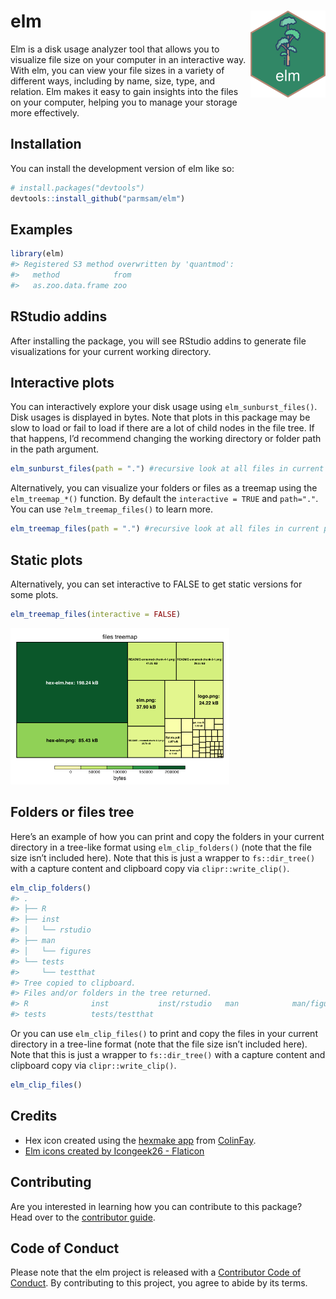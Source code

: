 
<!-- README.md is generated from README.Rmd. Please edit that file -->

# elm <img src="man/figures/logo.png" align="right" height="139" />

<!-- badges: start -->
<!-- badges: end -->

Elm is a disk usage analyzer tool that allows you to visualize file size
on your computer in an interactive way. With elm, you can view your file
sizes in a variety of different ways, including by name, size, type, and
relation. Elm makes it easy to gain insights into the files on your
computer, helping you to manage your storage more effectively.

## Installation

You can install the development version of elm like so:

``` r
# install.packages("devtools")
devtools::install_github("parmsam/elm")
```

## Examples

``` r
library(elm)
#> Registered S3 method overwritten by 'quantmod':
#>   method            from
#>   as.zoo.data.frame zoo
```

## RStudio addins

After installing the package, you will see RStudio addins to generate
file visualizations for your current working directory.

## Interactive plots

You can interactively explore your disk usage using
`elm_sunburst_files()`. Disk usages is displayed in bytes. Note that
plots in this package may be slow to load or fail to load if there are a
lot of child nodes in the file tree. If that happens, I’d recommend
changing the working directory or folder path in the path argument.

``` r
elm_sunburst_files(path = ".") #recursive look at all files in current path
```

Alternatively, you can visualize your folders or files as a treemap
using the `elm_treemap_*()` function. By default the
`interactive = TRUE` and `path="."`. You can use `?elm_treemap_files()`
to learn more.

``` r
elm_treemap_files(path = ".") #recursive look at all files in current path
```

<!-- # elm_treemap_folders(path = ".") #same with folders only instead -->

## Static plots

Alternatively, you can set interactive to FALSE to get static versions
for some plots.

``` r
elm_treemap_files(interactive = FALSE)
```

<img src="man/figures/README-unnamed-chunk-4-1.png" width="350px" />

## Folders or files tree

Here’s an example of how you can print and copy the folders in your
current directory in a tree-like format using `elm_clip_folders()` (note
that the file size isn’t included here). Note that this is just a
wrapper to `fs::dir_tree()` with a capture content and clipboard copy
via `clipr::write_clip()`.

``` r
elm_clip_folders()
#> .
#> ├── R
#> ├── inst
#> │   └── rstudio
#> ├── man
#> │   └── figures
#> └── tests
#>     └── testthat
#> Tree copied to clipboard.
#> Files and/or folders in the tree returned.
#> R              inst           inst/rstudio   man            man/figures    
#> tests          tests/testthat
```

Or you can use `elm_clip_files()` to print and copy the files in your
current directory in a tree-line format (note that the file size isn’t
included here). Note that this is just a wrapper to `fs::dir_tree()`
with a capture content and clipboard copy via `clipr::write_clip()`.

``` r
elm_clip_files()
```

## Credits

- Hex icon created using the [hexmake
  app](https://connect.thinkr.fr/hexmake/) from
  [ColinFay](https://github.com/ColinFay/hexmake).
- <a href="https://www.flaticon.com/free-icons/elm" title="elm icons">Elm
  icons created by Icongeek26 - Flaticon</a>

## Contributing

Are you interested in learning how you can contribute to this package?
Head over to the [contributor guide](CONTRIBUTING.md).

## Code of Conduct

Please note that the elm project is released with a [Contributor Code of
Conduct](https://contributor-covenant.org/version/2/1/CODE_OF_CONDUCT.html).
By contributing to this project, you agree to abide by its terms.
